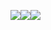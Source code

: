 

![](https://gd-hbimg.huaban.com/b64807c8c0780efc17253b998e76643840b2fa8f8ca26-IVlpKq)![](https://gd-hbimg.huaban.com/b64807c8c0780efc17253b998e76643840b2fa8f8ca26-IVlpKq)![](https://gd-hbimg.huaban.com/b64807c8c0780efc17253b998e76643840b2fa8f8ca26-IVlpKq)
